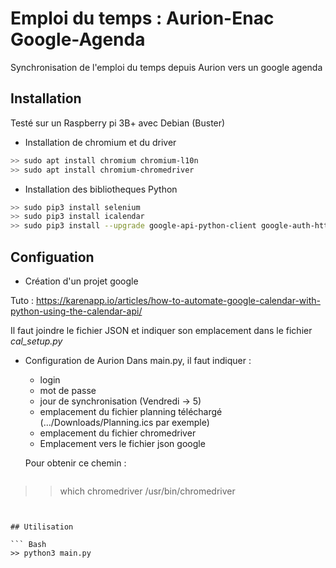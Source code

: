 # Emploi du temps : Aurion-Enac Google-Agenda
Synchronisation de l'emploi du temps depuis Aurion vers un google agenda

## Installation

Testé sur un Raspberry pi 3B+ avec Debian (Buster)

- Installation de chromium et du driver

``` Bash
>> sudo apt install chromium chromium-l10n
>> sudo apt install chromium-chromedriver
```
- Installation des bibliotheques Python

``` Bash
>> sudo pip3 install selenium
>> sudo pip3 install icalendar
>> sudo pip3 install --upgrade google-api-python-client google-auth-httplib2 google-auth-oauthlib
```

## Configuation

- Création d'un projet google

Tuto : https://karenapp.io/articles/how-to-automate-google-calendar-with-python-using-the-calendar-api/

Il faut joindre le fichier JSON et indiquer son emplacement dans le fichier *cal_setup.py*

- Configuration de Aurion
Dans main.py, il faut indiquer :
  - login 
  - mot de passe 
  - jour de synchronisation (Vendredi -> 5)
  - emplacement du fichier planning téléchargé (.../Downloads/Planning.ics par exemple)
  - emplacement du fichier chromedriver
  - Emplacement vers le fichier json google
  
  Pour obtenir ce chemin :
  ``` Bash
>> which chromedriver
/usr/bin/chromedriver
```


## Utilisation

``` Bash
>> python3 main.py
```

